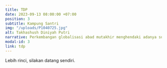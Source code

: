 ```yaml
---
title: TDP
date: 2023-09-13 08:00:00 +07:00
position: 3
subtitle: Kampung Santri
img: "/uploads/P1040725.jpg"
alt: Takhashush Diniyah Putri
narrative: Perkembangan globalisasi abad mutakhir menghendaki adanya suatu sistem pendidikan yang komprehensif. Pendidikan merupakan modal dasar dalam pembangunan yang tentunya akan menentukan kemajuan dan perkembangan suatu bangsa. Pendidikan mendorong potensi dan sumber daya setiap individu untuk dapat terus dikembangkan. Pendidikan yang baik diharapkan akan membentuk kepribadian manusia yang sadar akan tanggung jawabnya sebagai makhluk individu, makhluk susila, makhluk sosial dan makhluk beragama serta memiliki karakter yang baik dan bermartabat.
modal-id: 3
link: tdp
---
```

Lebih rinci, silakan datang sendiri.